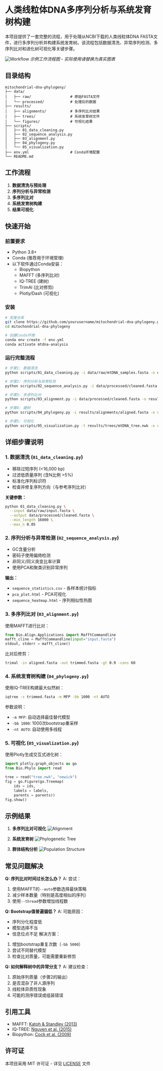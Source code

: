 # 人类线粒体DNA多序列分析与系统发育树构建

本项目提供了一套完整的流程，用于处理从NCBI下载的人类线粒体DNA FASTA文件，进行多序列分析并构建系统发育树。该流程包括数据清洗、异常序列检测、多序列比对和进化树可视化等关键步骤。

![Workflow](https://via.placeholder.com/800x400.png?text=Analysis+Workflow)
*示例工作流程图 - 实际使用请替换为真实图表*

## 目录结构
```
mitochondrial-dna-phylogeny/
├── data/
│   ├── raw/                  # 原始FASTA文件
│   └── processed/            # 处理后的数据
├── results/
│   ├── alignments/           # 多序列比对结果
│   ├── trees/                # 系统发育树文件
│   └── figures/              # 可视化结果
├── scripts/
│   ├── 01_data_cleaning.py
│   ├── 02_sequence_analysis.py
│   ├── 03_alignment.py
│   ├── 04_phylogeny.py
│   └── 05_visualization.py
├── env.yml                   # Conda环境配置
└── README.md
```

## 工作流程

1. **数据清洗与预处理**
2. **序列分析与异常检测**
3. **多序列比对**
4. **系统发育树构建**
5. **结果可视化**

## 快速开始

### 前置要求
- Python 3.8+
- Conda (推荐用于环境管理)
- 以下软件通过Conda安装：
  - Biopython
  - MAFFT (多序列比对)
  - IQ-TREE (建树)
  - TrimAl (比对修剪)
  - Plotly/Dash (可视化)

### 安装

```bash
# 克隆仓库
git clone https://github.com/yourusername/mitochondrial-dna-phylogeny.git
cd mitochondrial-dna-phylogeny

# 创建Conda环境
conda env create -f env.yml
conda activate mtdna-analysis
```

### 运行完整流程

```bash
# 步骤1: 数据清洗
python scripts/01_data_cleaning.py -i data/raw/mtDNA_samples.fasta -o data/processed/cleaned.fasta

# 步骤2: 序列分析与异常检测
python scripts/02_sequence_analysis.py -i data/processed/cleaned.fasta -r data/reference/mtDNA_human_ref.fasta

# 步骤3: 多序列比对
python scripts/03_alignment.py -i data/processed/cleaned.fasta -o results/alignments/

# 步骤4: 建树
python scripts/04_phylogeny.py -i results/alignments/aligned.fasta -o results/trees/

# 步骤5: 可视化
python scripts/05_visualization.py -t results/trees/mtDNA_tree.nwk -o results/figures/
```

## 详细步骤说明

### 1. 数据清洗 (`01_data_cleaning.py`)
- 移除过短序列 (<16,000 bp)
- 过滤低质量序列 (含N比例 >5%)
- 标准化序列标识符
- 检查并修复序列方向（与参考序列比对）

**关键参数：**
```bash
python 01_data_cleaning.py \
  --input data/raw/input.fasta \
  --output data/processed/cleaned.fasta \
  --min_length 16000 \
  --max_n 0.05
```

### 2. 序列分析与异常检测 (`02_sequence_analysis.py`)
- GC含量分析
- 密码子使用偏倚检测
- 非同义/同义突变比率计算
- 使用PCA和聚类识别异常序列

**输出：**
- `sequence_statistics.csv` - 各样本统计指标
- `pca_plot.html` - PCA可视化
- `sequence_heatmap.html` - 序列相似性热图

### 3. 多序列比对 (`03_alignment.py`)
使用MAFFT进行比对：
```python
from Bio.Align.Applications import MafftCommandline
mafft_cline = MafftCommandline(input="input.fasta")
stdout, stderr = mafft_cline()
```

比对后修剪：
```bash
trimal -in aligned.fasta -out trimmed.fasta -gt 0.9 -cons 60
```

### 4. 系统发育树构建 (`04_phylogeny.py`)
使用IQ-TREE构建最大似然树：
```bash
iqtree -s trimmed.fasta -m MFP -bb 1000 -nt AUTO
```

参数说明：
- `-m MFP`: 自动选择最佳替代模型
- `-bb 1000`: 1000次bootstrap重采样
- `-nt AUTO`: 自动使用多线程

### 5. 可视化 (`05_visualization.py`)
使用Plotly生成交互式进化树：
```python
import plotly.graph_objects as go
from Bio.Phylo import read

tree = read("tree.nwk", "newick")
fig = go.Figure(go.Treemap(
    ids = ids,
    labels = labels,
    parents = parents))
fig.show()
```

## 示例结果

1. **多序列比对可视化**
   ![Alignment](https://via.placeholder.com/600x300.png?text=Multiple+Sequence+Alignment)

2. **系统发育树**
   ![Phylogenetic Tree](https://via.placeholder.com/600x400.png?text=Phylogenetic+Tree+with+Bootstrap+Values)

3. **群体结构分析**
   ![Population Structure](https://via.placeholder.com/600x300.png?text=PCA+and+Population+Structure)

## 常见问题解决

**Q: 序列比对时间过长怎么办？**
A: 尝试：
1. 使用MAFFT的`--auto`参数选择最快策略
2. 减少样本数量（特别是高度相似的序列）
3. 使用`--thread`参数增加线程数

**Q: Bootstrap值普遍偏低？**
A: 可能原因：
- 序列分化程度低
- 模型选择不当
- 信息位点不足
解决方案：
1. 增加bootstrap重复次数（`-bb 5000`）
2. 尝试不同替代模型
3. 检查比对质量，可能需要重新修剪

**Q: 如何解释树中的异常分支？**
A: 建议检查：
1. 原始序列质量（步骤2的输出）
2. 是否混杂了非人源序列
3. 线粒体异质性现象
4. 可能的测序错误或组装错误

## 引用工具
- MAFFT: [Katoh & Standley (2013)](https://mafft.cbrc.jp/alignment/software/)
- IQ-TREE: [Nguyen et al. (2015)](https://doi.org/10.1093/molbev/msu300)
- Biopython: [Cock et al. (2009)](https://doi.org/10.1093/bioinformatics/btp163)

## 许可证
本项目采用 MIT 许可证 - 详见 [LICENSE](LICENSE) 文件
